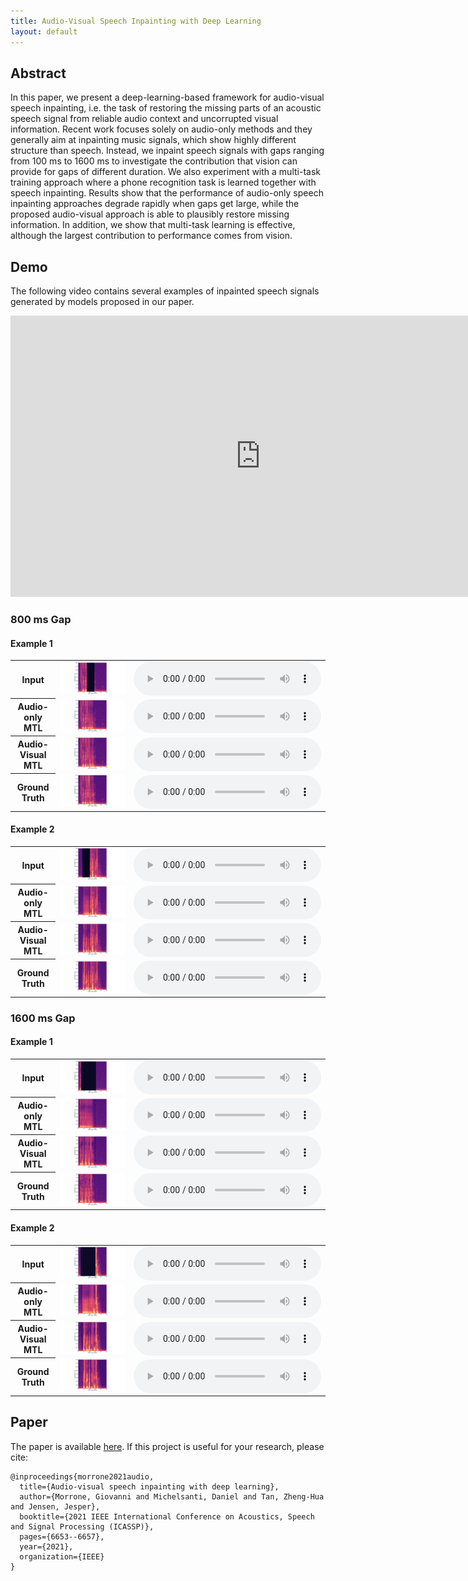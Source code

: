 ```yaml
---
title: Audio-Visual Speech Inpainting with Deep Learning
layout: default
---
```


## Abstract
In this paper, we present a deep-learning-based framework for audio-visual speech inpainting, i.e. the task of restoring the missing parts of an acoustic speech signal from reliable audio context and uncorrupted visual information. Recent work focuses solely on audio-only methods and they generally aim at inpainting music signals, which show highly different structure than speech.
Instead, we inpaint speech signals with gaps ranging from 100 ms to 1600 ms to investigate the contribution that vision can provide for gaps of different duration.
We also experiment with a multi-task training approach where a phone recognition task is learned together with speech inpainting.
Results show that the performance of audio-only speech inpainting approaches degrade rapidly when gaps get large, while the proposed audio-visual approach is able to plausibly restore missing information. In addition, we show that multi-task learning is effective, although the largest contribution to performance comes from vision.

## Demo
The following video contains several examples of inpainted speech signals generated by models proposed in our paper.
<div align="center">
<iframe
width="800" height="450" src="https://www.youtube.com/embed/_3rSsVrV2Dc" frameborder="0" allow="accelerometer; autoplay; encrypted-media; gyroscope; picture-in-picture" allowfullscreen>
</iframe>
</div>

### 800 ms Gap

#### Example 1
<div align="center">
<table>
  <tr>
	<th>
		Input
	</th>
	<td>
		<img src="files/800ms/ex1/spec_masked.png">
	</td>
	<td>
		<audio controls style="display:block;margin:auto; text-align: center">
			<source src="files/800ms/ex1/masked.wav" type="audio/wav">
		</audio>
	</td>
  </tr>
  <tr>
	<th>
		Audio-only MTL
	</th>
	<td>
		<img src="files/800ms/ex1/spec_ao_mtl.png">
	</td>
	<td>
		<audio controls style="display:block;margin:auto; text-align: center">
			<source src="files/800ms/ex1/ao_mtl.wav" type="audio/wav">
		</audio>
	</td>
  </tr>
  <tr>
	<th>
		Audio-Visual MTL
	</th>
	<td>
		<img src="files/800ms/ex1/spec_av_mtl.png">
	</td>
	<td>
		<audio controls style="display:block;margin:auto; text-align: center">
			<source src="files/800ms/ex1/av_mtl.wav" type="audio/wav">
		</audio>
	</td>
  </tr>
  <tr>
	<th>
		Ground Truth
	</th>
	<td>
		<img src="files/800ms/ex1/spec_target.png">
	</td>
	<td>
		<audio controls style="display:block;margin:auto; text-align: center">
			<source src="files/800ms/ex1/target.wav" type="audio/wav">
		</audio>
	</td>
  </tr>
</table>
</div>

#### Example 2
<div align="center">
<table>
  <tr>
	<th>
		Input
	</th>
	<td>
		<img src="files/800ms/ex2/spec_masked.png">
	</td>
	<td>
		<audio controls style="display:block;margin:auto; text-align: center">
			<source src="files/800ms/ex2/masked.wav" type="audio/wav">
		</audio>
	</td>
  </tr>
  <tr>
	<th>
		Audio-only MTL
	</th>
	<td>
		<img src="files/800ms/ex2/spec_ao_mtl.png">
	</td>
	<td>
		<audio controls style="display:block;margin:auto; text-align: center">
			<source src="files/800ms/ex2/ao_mtl.wav" type="audio/wav">
		</audio>
	</td>
  </tr>
  <tr>
	<th>
		Audio-Visual MTL
	</th>
	<td>
		<img src="files/800ms/ex2/spec_av_mtl.png">
	</td>
	<td>
		<audio controls style="display:block;margin:auto; text-align: center">
			<source src="files/800ms/ex2/av_mtl.wav" type="audio/wav">
		</audio>
	</td>
  </tr>
  <tr>
	<th>
		Ground Truth
	</th>
	<td>
		<img src="files/800ms/ex2/spec_target.png">
	</td>
	<td>
		<audio controls style="display:block;margin:auto; text-align: center">
			<source src="files/800ms/ex2/target.wav" type="audio/wav">
		</audio>
	</td>
  </tr>
</table>
</div>

### 1600 ms Gap

#### Example 1
<div align="center">
<table>
  <tr>
	<th>
		Input
	</th>
	<td>
		<img src="files/1600ms/ex1/spec_masked.png">
	</td>
	<td>
		<audio controls style="display:block;margin:auto; text-align: center">
			<source src="files/1600ms/ex1/masked.wav" type="audio/wav">
		</audio>
	</td>
  </tr>
  <tr>
	<th>
		Audio-only MTL
	</th>
	<td>
		<img src="files/1600ms/ex1/spec_ao_mtl.png">
	</td>
	<td>
		<audio controls style="display:block;margin:auto; text-align: center">
			<source src="files/1600ms/ex1/ao_mtl.wav" type="audio/wav">
		</audio>
	</td>
  </tr>
  <tr>
	<th>
		Audio-Visual MTL
	</th>
	<td>
		<img src="files/1600ms/ex1/spec_av_mtl.png">
	</td>
	<td>
		<audio controls style="display:block;margin:auto; text-align: center">
			<source src="files/1600ms/ex1/av_mtl.wav" type="audio/wav">
		</audio>
	</td>
  </tr>
  <tr>
	<th>
		Ground Truth
	</th>
	<td>
		<img src="files/1600ms/ex1/spec_target.png">
	</td>
	<td>
		<audio controls style="display:block;margin:auto; text-align: center">
			<source src="files/1600ms/ex1/target.wav" type="audio/wav">
		</audio>
	</td>
  </tr>
</table>
</div>

#### Example 2
<div align="center">
<table>
  <tr>
	<th>
		Input
	</th>
	<td>
		<img src="files/1600ms/ex2/spec_masked.png">
	</td>
	<td>
		<audio controls style="display:block;margin:auto; text-align: center">
			<source src="files/1600ms/ex2/masked.wav" type="audio/wav">
		</audio>
	</td>
  </tr>
  <tr>
	<th>
		Audio-only MTL
	</th>
	<td>
		<img src="files/1600ms/ex2/spec_ao_mtl.png">
	</td>
	<td>
		<audio controls style="display:block;margin:auto; text-align: center">
			<source src="files/1600ms/ex2/ao_mtl.wav" type="audio/wav">
		</audio>
	</td>
  </tr>
  <tr>
	<th>
		Audio-Visual MTL
	</th>
	<td>
		<img src="files/1600ms/ex2/spec_av_mtl.png">
	</td>
	<td>
		<audio controls style="display:block;margin:auto; text-align: center">
			<source src="files/1600ms/ex2/av_mtl.wav" type="audio/wav">
		</audio>
	</td>
  </tr>
  <tr>
	<th>
		Ground Truth
	</th>
	<td>
		<img src="files/1600ms/ex2/spec_target.png">
	</td>
	<td>
		<audio controls style="display:block;margin:auto; text-align: center">
			<source src="files/1600ms/ex2/target.wav" type="audio/wav">
		</audio>
	</td>
  </tr>
</table>
</div>

## Paper
The paper is available [here](https://arxiv.org/abs/2010.04556.pdf). If this project is useful for your research, please cite:
```
@inproceedings{morrone2021audio,
  title={Audio-visual speech inpainting with deep learning},
  author={Morrone, Giovanni and Michelsanti, Daniel and Tan, Zheng-Hua and Jensen, Jesper},
  booktitle={2021 IEEE International Conference on Acoustics, Speech and Signal Processing (ICASSP)},
  pages={6653--6657},
  year={2021},
  organization={IEEE}
}
```

